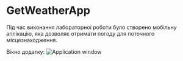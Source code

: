 # GetWeatherApp

Під час виконання лабораторної роботи було створено мобільну аплікацію, яка дозволяє отримати погоду для поточного місцезнаходження.

Вікно додатку:
![Application window](https://i.imgur.com/X9azPXE.png)
